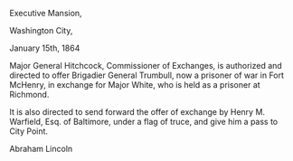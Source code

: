 Executive Mansion,

Washington City,

January 15th, 1864

Major General Hitchcock, Commissioner of Exchanges, is authorized and directed to offer Brigadier General Trumbull, now a prisoner of war in Fort McHenry, in exchange for Major White, who is held as a prisoner at Richmond.

It is also directed to send forward the offer of exchange by Henry M. Warfield, Esq. of Baltimore, under a flag of truce, and give him a pass to City Point.

Abraham Lincoln